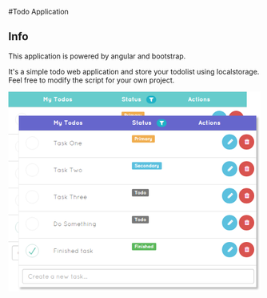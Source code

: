 #Todo Application

## Info
This application is powered by angular and bootstrap.

It's a simple todo web application and store your todolist using localstorage. 
Feel free to modify the script for your own project. 


![Screenshot](img/todoApp-screenshot.png)